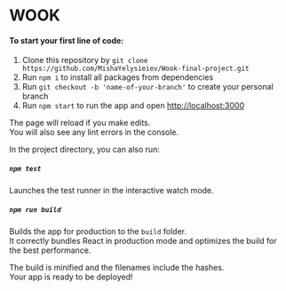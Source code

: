 # WOOK

#### To start your first line of code:<br>

1. Clone this repository by `git clone https://github.com/MishaYelysieiev/Wook-final-project.git`
2. Run `npm i` to install all packages from dependencies
3. Run `git checkout -b 'name-of-your-branch'` to create your personal branch
4. Run `npm start` to run the app and open [http://localhost:3000](http://localhost:3000)

The page will reload if you make edits.<br>
You will also see any lint errors in the console.


In the project directory, you can also run:

##### `npm test`

Launches the test runner in the interactive watch mode.<br>

##### `npm run build`

Builds the app for production to the `build` folder.<br>
It correctly bundles React in production mode and optimizes the build for the best performance.

The build is minified and the filenames include the hashes.<br>
Your app is ready to be deployed!
